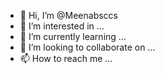 - 👋 Hi, I’m @Meenabsccs
- 👀 I’m interested in ...
- 🌱 I’m currently learning ...
- 💞️ I’m looking to collaborate on ...
- 📫 How to reach me ...

<!---
Meenabsccs/Meenabsccs is a ✨ special ✨ repository because its `README.md` (this file) appears on your GitHub profile.
You can click the Preview link to take a look at your changes.
--->

